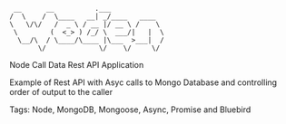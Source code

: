 
     __      __          .___             
    /  \    /  \____   __| _/____   ____  
    \   \/\/   /  _ \ / __ |/ __ \ /    \ 
     \        (  <_> ) /_/ \  ___/|   |  \
      \__/\  / \____/\____ |\___  >___|  /
           \/             \/    \/     \/


Node Call Data Rest API Application

Example of Rest API with Asyc calls to Mongo Database and controlling order of output to the caller

Tags: Node, MongoDB, Mongoose, Async, Promise and Bluebird





